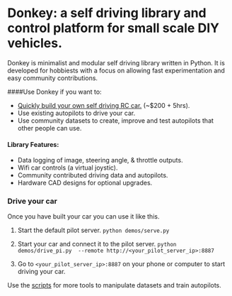 # Donkey: a self driving library and control platform for small scale DIY vehicles. 

Donkey is minimalist and modular self driving library written in Python. It is developed for hobbiests with a focus on allowing fast experimentation and easy community contributions.  

####Use Donkey if you want to:
* [Quickly build your own self driving RC car.](docs/01-build_a_car.md) (~$200 + 5hrs).
* Use existing autopilots to drive your car.
* Use community datasets to create, improve and test autopilots that other people can use.  


#### Library Features:
* Data logging of image, steering angle, & throttle outputs. 
* Wifi car controls (a virtual joystic).
* Community contributed driving data and autopilots.
* Hardware CAD designs for optional upgrades.


### Drive your car
Once you have built your car you can use it like this.

1. Start the default pilot server. `python demos/serve.py`

2. Start your car and connect it to the pilot server. `python demos/drive_pi.py  --remote http://<your_pilot_server_ip>:8887`

3. Go to `<your_pilot_server_ip>:8887` on your phone or computer to start driving your car. 

 Use the [scripts](scripts) for more tools to manipulate datasets and train autopilots.
 





